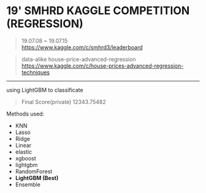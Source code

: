 # 19' SMHRD KAGGLE COMPETITION (REGRESSION)
> 19.07.08 ~ 19.07.15 <br>
https://www.kaggle.com/c/smhrd3/leaderboard

> data-alike house-price-advanced-regression <br>
https://www.kaggle.com/c/house-prices-advanced-regression-techniques

-------------------------------------------------

using LightGBM to classificate 
> Final Score(private) 12343.75482

Methods used:
- KNN
- Lasso
- Ridge
- Linear
- elastic
- xgboost
- lightgbm
- RandomForest
- **LightGBM (Best)**
- Ensemble
